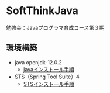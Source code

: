 # SoftThinkJava
勉強会：Javaプログラマ育成コース第３期

## 環境構築
- java openjdk-12.0.2
    - [javaインストール手順](https://weblabo.oscasierra.net/java-openjdk12-oracle-install-windows/)
- STS（Spring Tool Suite）4
    - [STSインストール手順](https://techfun.cc/spring/windows-spring-install.html)
    
